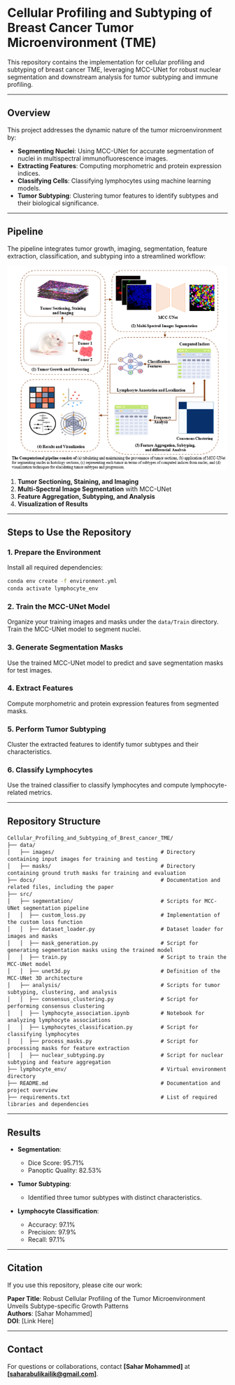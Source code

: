 # Cellular Profiling and Subtyping of Breast Cancer Tumor Microenvironment (TME)

This repository contains the implementation for cellular profiling and subtyping of breast cancer TME, leveraging MCC-UNet for robust nuclear segmentation and downstream analysis for tumor subtyping and immune profiling.

---

## **Overview**

This project addresses the dynamic nature of the tumor microenvironment by:
- **Segmenting Nuclei**: Using MCC-UNet for accurate segmentation of nuclei in multispectral immunofluorescence images.
- **Extracting Features**: Computing morphometric and protein expression indices.
- **Classifying Cells**: Classifying lymphocytes using machine learning models.
- **Tumor Subtyping**: Clustering tumor features to identify subtypes and their biological significance.

---

## **Pipeline**

The pipeline integrates tumor growth, imaging, segmentation, feature extraction, classification, and subtyping into a streamlined workflow:

![Pipeline Overview](docs/pipeline.png)

1. **Tumor Sectioning, Staining, and Imaging**
2. **Multi-Spectral Image Segmentation** with MCC-UNet
3. **Feature Aggregation, Subtyping, and Analysis**
4. **Visualization of Results**

---

## **Steps to Use the Repository**

### **1. Prepare the Environment**
Install all required dependencies:
```bash
conda env create -f environment.yml
conda activate lymphocyte_env
```

### **2. Train the MCC-UNet Model**
Organize your training images and masks under the `data/Train` directory. Train the MCC-UNet model to segment nuclei.

### **3. Generate Segmentation Masks**
Use the trained MCC-UNet model to predict and save segmentation masks for test images.

### **4. Extract Features**
Compute morphometric and protein expression features from segmented masks.

### **5. Perform Tumor Subtyping**
Cluster the extracted features to identify tumor subtypes and their characteristics.

### **6. Classify Lymphocytes**
Use the trained classifier to classify lymphocytes and compute lymphocyte-related metrics.

---

## **Repository Structure**

```
Cellular_Profiling_and_Subtyping_of_Brest_cancer_TME/
├── data/
│   ├── images/                                  # Directory containing input images for training and testing
│   ├── masks/                                   # Directory containing ground truth masks for training and evaluation
├── docs/                                        # Documentation and related files, including the paper
├── src/
│   ├── segmentation/                            # Scripts for MCC-UNet segmentation pipeline
│   │  ├── custom_loss.py                        # Implementation of the custom loss function
│   │  ├── dataset_loader.py                     # Dataset loader for images and masks
│   │  ├── mask_generation.py                    # Script for generating segmentation masks using the trained model
│   │  ├── train.py                              # Script to train the MCC-UNet model
│   │  ├── unet3d.py                             # Definition of the MCC-UNet 3D architecture
│   ├── analysis/                                # Scripts for tumor subtyping, clustering, and analysis
│   │  ├── consensus_clustering.py               # Script for performing consensus clustering
│   │  ├── lymphocyte_association.ipynb          # Notebook for analyzing lymphocyte associations
│   │  ├── Lymphocytes_classification.py         # Script for classifying lymphocytes
│   │  ├── process_masks.py                      # Script for processing masks for feature extraction
│   │  ├── nuclear_subtyping.py                  # Script for nuclear subtyping and feature aggregation
├── lymphocyte_env/                              # Virtual environment directory
├── README.md                                    # Documentation and project overview
├── requirements.txt                             # List of required libraries and dependencies
```

---

## **Results**

- **Segmentation**:
  - Dice Score: 95.71%
  - Panoptic Quality: 82.53%

- **Tumor Subtyping**:
  - Identified three tumor subtypes with distinct characteristics.

- **Lymphocyte Classification**:
  - Accuracy: 97.1%
  - Precision: 97.9%
  - Recall: 97.1%

---

## **Citation**

If you use this repository, please cite our work:

**Paper Title**: Robust Cellular Profiling of the Tumor Microenvironment Unveils Subtype-specific Growth Patterns  
**Authors**: [Sahar Mohammed]  
**DOI**: [Link Here]

---

## **Contact**

For questions or collaborations, contact **[Sahar Mohammed]** at **[saharabulikailik@gmail.com]**.

